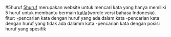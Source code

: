 #5huruf
[5huruf](https://5huruf.netlify.app/) merupakan website untuk mencari kata yang hanya memiliki 5 huruf untuk membantu bermain [katla](https://katla.vercel.app/)(wordle versi bahasa Indonesia).
fitur:
-pencarian kata dengan huruf yang ada dalam kata
-pencarian kata dengan huruf yang tidak ada dalamm kata
-pencarian kata dengan posisi huruf yang spesifik